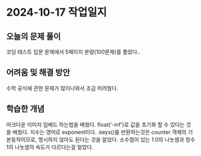 # 2024-10-17 작업일지

## 오늘의 문제 풀이

코딩 테스트 입문 문제에서 5페이지 분량(100문제)를 풀었다..

## 어려움 및 해결 방안

수학 공식에 관한 문제가 많이나와서 조금 어려웠다.

## 학습한 개념

마크다운 이미지 임베드 하는법을 배웠다.
float('-inf')로 값을 초기화 할 수 있다는 것을 배웠다.
지수는 영어로 exponent이다.
.keys()를 반환하는것은 counter 객체의 기본동작이므로, 명시하지 않아도 된다는 것을 알았다.
소수점이 있는 1.0의 나눗셈과 정수 1의 나눗셈의 속도가 다르다는걸 알았다.
